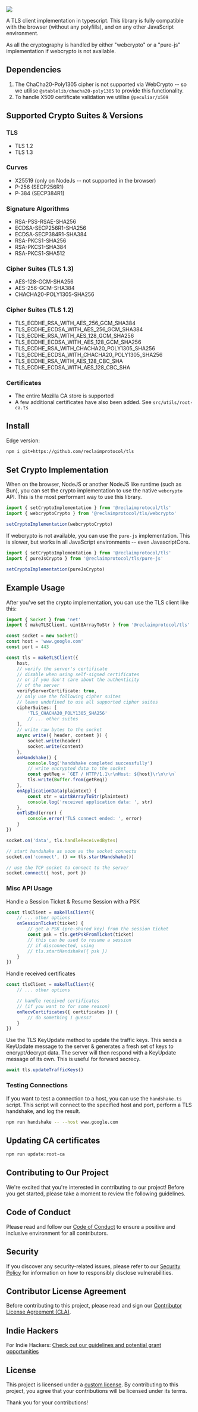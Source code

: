 <div>
    <div>
        <img src="https://raw.githubusercontent.com/reclaimprotocol/.github/main/assets/banners/TLS.png"  />
    </div>
</div>

A TLS client implementation in typescript. This library is fully compatible with the browser (without any polyfills), and on any other JavaScript environment.

As all the cryptography is handled by either "webcrypto" or a "pure-js" implementation if webcrypto is not available.

## Dependencies

1. The ChaCha20-Poly1305 cipher is not supported via WebCrypto -- so we utilise `@stablelib/chacha20-poly1305` to provide this functionality.
2. To handle X509 certificate validation we utilise `@peculiar/x509`

## Supported Crypto Suites & Versions

### TLS
- TLS 1.2
- TLS 1.3

### Curves
- X25519 (only on NodeJs -- not supported in the browser)
- P-256 (SECP256R1)
- P-384 (SECP384R1)

### Signature Algorithms
- RSA-PSS-RSAE-SHA256
- ECDSA-SECP256R1-SHA256
- ECDSA-SECP384R1-SHA384
- RSA-PKCS1-SHA256
- RSA-PKCS1-SHA384
- RSA-PKCS1-SHA512

### Cipher Suites (TLS 1.3)
- AES-128-GCM-SHA256
- AES-256-GCM-SHA384
- CHACHA20-POLY1305-SHA256

### Cipher Suites (TLS 1.2)
- TLS_ECDHE_RSA_WITH_AES_256_GCM_SHA384
- TLS_ECDHE_ECDSA_WITH_AES_256_GCM_SHA384
- TLS_ECDHE_RSA_WITH_AES_128_GCM_SHA256
- TLS_ECDHE_ECDSA_WITH_AES_128_GCM_SHA256
- TLS_ECDHE_RSA_WITH_CHACHA20_POLY1305_SHA256
- TLS_ECDHE_ECDSA_WITH_CHACHA20_POLY1305_SHA256
- TLS_ECDHE_RSA_WITH_AES_128_CBC_SHA
- TLS_ECDHE_ECDSA_WITH_AES_128_CBC_SHA

### Certificates
- The entire Mozilla CA store is supported
- A few additional certificates have also been added. See `src/utils/root-ca.ts`

## Install

Edge version:
``` sh
npm i git+https://github.com/reclaimprotocol/tls
```

## Set Crypto Implementation

When on the browser, NodeJS or another NodeJS like runtime (such as Bun), you can set the crypto implementation to use the native `webcrypto` API. This is the most performant way to use this library.
``` ts
import { setCryptoImplementation } from '@reclaimprotocol/tls'
import { webcryptoCrypto } from '@reclaimprotocol/tls/webcrypto'

setCryptoImplementation(webcryptoCrypto)
```

If webcrypto is not available, you can use the `pure-js` implementation. This is slower, but works in all JavaScript environments -- even JavascriptCore.
``` ts
import { setCryptoImplementation } from '@reclaimprotocol/tls'
import { pureJsCrypto } from '@reclaimprotocol/tls/pure-js'

setCryptoImplementation(pureJsCrypto)
```

## Example Usage

After you've set the crypto implementation, you can use the TLS client like this:

``` ts
import { Socket } from 'net'
import { makeTLSClient, uint8ArrayToStr } from '@reclaimprotocol/tls'

const socket = new Socket()
const host = 'www.google.com'
const port = 443

const tls = makeTLSClient({
	host,
	// verify the server's certificate
	// disable when using self-signed certificates
	// or if you don't care about the authenticity
	// of the server
	verifyServerCertificate: true,
	// only use the following cipher suites
	// leave undefined to use all supported cipher suites
	cipherSuites: [
		'TLS_CHACHA20_POLY1305_SHA256'
		// ... other suites
	],
	// write raw bytes to the socket
	async write({ header, content }) {
		socket.write(header)
		socket.write(content)
	},
	onHandshake() {
		console.log('handshake completed successfully')
		// write encrypted data to the socket
		const getReq = `GET / HTTP/1.1\r\nHost: ${host}\r\n\r\n`
		tls.write(Buffer.from(getReq))
	},
	onApplicationData(plaintext) {
		const str = uint8ArrayToStr(plaintext)
		console.log('received application data: ', str)
	},
	onTlsEnd(error) {
		console.error('TLS connect ended: ', error)
	}
})

socket.on('data', tls.handleReceivedBytes)

// start handshake as soon as the socket connects
socket.on('connect', () => tls.startHandshake())

// use the TCP socket to connect to the server
socket.connect({ host, port })
```

### Misc API Usage

Handle a Session Ticket & Resume Session with a PSK
``` ts
const tlsClient = makeTlsClient({
	// ... other options
	onSessionTicket(ticket) {
		// get a PSK (pre-shared key) from the session ticket
		const psk = tls.getPskFromTicket(ticket)
		// this can be used to resume a session
		// if disconnected, using
		// tls.startHandshake({ psk })
	}
})
```

Handle received certificates
``` ts
const tlsClient = makeTlsClient({
	// ... other options

	// handle received certificates
	// (if you want to for some reason)
	onRecvCertificates({ certificates }) {
		// do something I guess?
	}
})
```

Use the TLS KeyUpdate method to update the traffic keys. This sends a KeyUpdate message to the server & generates a fresh set of keys to encrypt/decrypt data. The server will then respond with a KeyUpdate message of its own. This is useful for forward secrecy.
```ts
await tls.updateTrafficKeys()
```

### Testing Connections

If you want to test a connection to a host, you can use the `handshake.ts` script. This script will connect to the specified host and port, perform a TLS handshake, and log the result.
```bash
npm run handshake -- --host www.google.com
```

## Updating CA certificates
```bash
npm run update:root-ca
```

## Contributing to Our Project

We're excited that you're interested in contributing to our project! Before you get started, please take a moment to review the following guidelines.

## Code of Conduct

Please read and follow our [Code of Conduct](https://github.com/reclaimprotocol/.github/blob/main/Code-of-Conduct.md) to ensure a positive and inclusive environment for all contributors.

## Security

If you discover any security-related issues, please refer to our [Security Policy](https://github.com/reclaimprotocol/.github/blob/main/SECURITY.md) for information on how to responsibly disclose vulnerabilities.

## Contributor License Agreement

Before contributing to this project, please read and sign our [Contributor License Agreement (CLA)](https://github.com/reclaimprotocol/.github/blob/main/CLA.md).

## Indie Hackers

For Indie Hackers: [Check out our guidelines and potential grant opportunities](https://github.com/reclaimprotocol/.github/blob/main/Indie-Hackers.md)

## License

This project is licensed under a [custom license](https://github.com/reclaimprotocol/.github/blob/main/LICENSE). By contributing to this project, you agree that your contributions will be licensed under its terms.

Thank you for your contributions!

